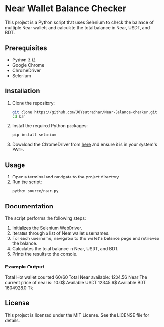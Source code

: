 # Near Wallet Balance Checker

This project is a Python script that uses Selenium to check the balance of multiple Near wallets and calculate the total balance in Near, USDT, and BDT.

## Prerequisites

- Python 3.12
- Google Chrome
- ChromeDriver
- Selenium

## Installation

1. Clone the repository:
    ```sh
    git clone https://github.com/J0Ysutradhar/Near-Balance-checker.git
    cd bar
    ```

2. Install the required Python packages:
    ```sh
    pip install selenium
    ```

3. Download the ChromeDriver from [here](https://sites.google.com/a/chromium.org/chromedriver/downloads) and ensure it is in your system's PATH.

## Usage

1. Open a terminal and navigate to the project directory.
2. Run the script:
    ```sh
    python source/near.py
    ```

## Documentation

The script performs the following steps:

1. Initializes the Selenium WebDriver.
2. Iterates through a list of Near wallet usernames.
3. For each username, navigates to the wallet's balance page and retrieves the balance.
4. Calculates the total balance in Near, USDT, and BDT.
5. Prints the results to the console.

### Example Output
Total Hot wallet counted 60/60 Total Near available: 1234.56 Near The current price of near is: 10.0$ Available USDT 12345.6$ Available BDT 1604928.0 Tk


## License

This project is licensed under the MIT License. See the LICENSE file for details.